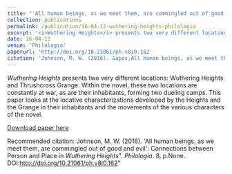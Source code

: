 ```yaml
---
title: "'All human beings, as we meet them, are commingled out of good and evil': Connections between Person and Place in <i>Wuthering Heights</i>"
collection: publications
permalink: /publication/16-04-12-wuthering-heights-philologia
excerpt: '<i>Wuthering Heights</i> presents two very different locations: Wuthering Heights and Thrushcross Grange. Within the novel, these two locations are constantly at war, as are their inhabitants, forming two dueling camps. This paper looks at the locative characterizations developed by the Heights and the Grange in their inhabitants and the movements of the various characters of the novel.'
date: 16-04-12
venue: 'Philologia'
paperurl: 'http://doi.org/10.21061/ph.v8i0.162'
citation: 'Johnson, M. W. (2016). &apos;All human beings, as we meet them, are commingled out of good and evil&apos;: Connections between Person and Place in <i>Wuthering Heights</i>&quot;. <i>Philologia</i>. 8, p.None. DOI:http://doi.org/10.21061/ph.v8i0.162&quot;'
---
```

<i>Wuthering Heights</i> presents two very different locations: Wuthering Heights and Thrushcross Grange. Within the novel, these two locations are constantly at war, as are their inhabitants, forming two dueling camps. This paper looks at the locative characterizations developed by the Heights and the Grange in their inhabitants and the movements of the various characters of the novel.

[Download paper here](http://doi.org/10.21061/ph.v8i0.162)

Recommended citation: Johnson, M. W. (2016). 'All human beings, as we meet them, are commingled out of good and evil': Connections between Person and Place in <i>Wuthering Heights</i>". <i>Philologia</i>. 8, p.None. DOI:http://doi.org/10.21061/ph.v8i0.162"